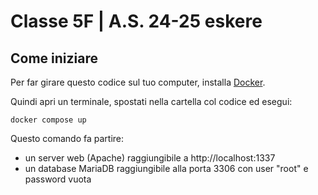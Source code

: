 # Classe 5F | A.S. 24-25 eskere

## Come iniziare

Per far girare questo codice sul tuo computer, installa [Docker](https://docs.docker.com/desktop/setup/install/windows-install/).

Quindi apri un terminale, spostati nella cartella col codice ed esegui:
```console
docker compose up
```

Questo comando fa partire:
* un server web (Apache) raggiungibile a http://localhost:1337
* un database MariaDB raggiungibile alla porta 3306 con user "root" e password vuota

